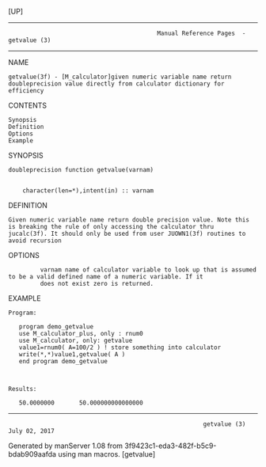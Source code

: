 [UP]

-----------------------------------------------------------------------------------------------------------------------------------
                                              Manual Reference Pages  - getvalue (3)
-----------------------------------------------------------------------------------------------------------------------------------
                                                                 
NAME

    getvalue(3f) - [M_calculator]given numeric variable name return doubleprecision value directly from calculator dictionary for
    efficiency

CONTENTS

    Synopsis
    Definition
    Options
    Example

SYNOPSIS

    doubleprecision function getvalue(varnam)


        character(len=*),intent(in) :: varnam



DEFINITION

    Given numeric variable name return double precision value. Note this is breaking the rule of only accessing the calculator thru
    jucalc(3f). It should only be used from user JUOWN1(3f) routines to avoid recursion

OPTIONS

             varnam name of calculator variable to look up that is assumed to be a valid defined name of a numeric variable. If it
             does not exist zero is returned.

EXAMPLE

    Program:

       program demo_getvalue
       use M_calculator_plus, only : rnum0
       use M_calculator, only: getvalue
       value1=rnum0( A=100/2 ) ! store something into calculator
       write(*,*)value1,getvalue( A )
       end program demo_getvalue



    Results:

       50.0000000       50.000000000000000

-----------------------------------------------------------------------------------------------------------------------------------

                                                           getvalue (3)                                               July 02, 2017

Generated by manServer 1.08 from 3f9423c1-eda3-482f-b5c9-bdab909aafda using man macros.
                                                            [getvalue]
